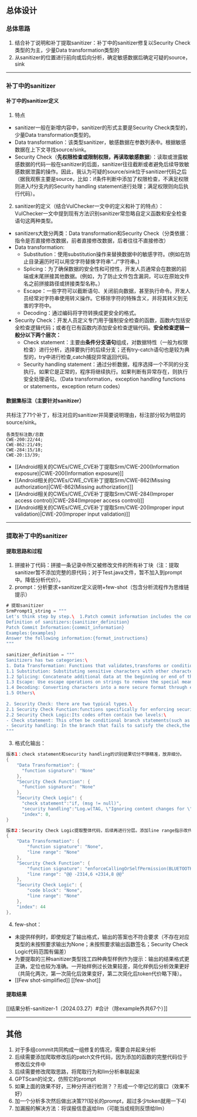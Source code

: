 ## 总体设计
### 总体思路
1. 结合补丁说明和补丁提取sanitizer：补丁中的sanitizer修复以Security Check类型的为主，少量Data transformation类型的
2. 从sanitizer的位置进行前向或后向分析，确定敏感数据后确定可疑的source，sink  
---
### 补丁中的sanitizer

#### 补丁中的sanitizer定义
1. 特点
* sanitizer一般在新增内容中，sanitizer的形式主要是Security Check类型的，少量Data transformation类型的。
* Data transformation：该类型sanitizer，敏感数据在参数列表中。根据敏感数据在上下文寻找source/sink。
* Security Check（**先权限检查或限制权限，再读取敏感数据**）：读取或泄露敏感数据的代码一般在sanitizer的后面，sanitizer往往截断或者避免后续导致敏感数据泄露的操作。因此，我认为可疑的source/sink位于sanitizer代码之后（据我观察主要是source，比如：if条件判断中添加了权限检查，不满足权限则进入if分支内的Security handling statement进行处理；满足权限则向后执行代码）。

2. sanitizer的定义（结合VulChecker一文中的定义和补丁的特点）：VulChecker一文中提到现有方法识别sanitizer常忽略自定义函数和安全检查语句这两种类型。
* sanitizers大致分两类：Data transformation和Security Check（分类依据：指令是否直接修改数据，前者直接修改数据，后者往往不直接修改）
* Data transformation:
	* Substitution：使用substitution操作来替换数据中的敏感字符。(例如在防止目录遍历时可以用空字符替换字符串“../”字符串。)
	* Splicing：为了确保数据的安全性和可控性，开发人员通常会在数据的前端或末尾拼接其他数据。(例如，为了防止文件包含漏洞，可以在原始文件名之前拼接路径或拼接类型名称。）
	* Escape：一些字符可以截断语句、关闭前向数据，甚至执行命令。开发人员经常对字符串使用转义操作。它移除字符的特殊含义，并将其转义到无害的字符中。
	* Decoding：通过编码将字符转换成更安全的格式。
* Security Check：开发人员定义专门用于强制安全检查的函数，函数内包括安全检查逻辑代码；或者在已有函数内添加安全检查逻辑代码。**安全检查逻辑一般分以下两个层次：**
	* Check statement：主要由**条件分支语句**组成，对数据特性（一般为权限检查）进行分析，选择要执行的后续分支；还有try-catch语句也是较为典型的，try中进行检查,catch捕捉异常返回代码。
	* Security handling statement：通过分析数据，程序选择一个不同的分支执行。如果它是正常的，程序将继续执行。如果判断有异常存在，则执行安全处理语句。（Data transformation，exception handling functions or statements，exception return codes）

#### 数据集标注（主要针对sanitizer）
共标注了71个补丁，标注对应的sanitizer并简要说明理由，标注部分较为明显的source/sink。
```
各类型标注数/总数
CWE-200:22/44;
CWE-862:21/49;
CWE-284:15/18;
CWE-20:13/39;
```

* [[Android相关的CWEs/CWE_CVE补丁提取Srm/CWE-200(Information exposure)|CWE-200(Information exposure)]]
* [[Android相关的CWEs/CWE_CVE补丁提取Srm/CWE-862(Missing authorization)|CWE-862(Missing authorization)]]
* [[Android相关的CWEs/CWE_CVE补丁提取Srm/CWE-284(Improper access control)|CWE-284(Improper access control)]]
* [[Android相关的CWEs/CWE_CVE补丁提取Srm/CWE-20(Improper input validation)|CWE-20(Improper input validation)]]


---
### 提取补丁中的sanitizer

#### 提取思路和过程
1. 拼接补丁代码：拼接一条记录中所又被修改文件的所有补丁块（注：提取sanitizer暂不添加完整的原代码；对于Test.java文件，暂不加入到prompt中。降低分析代价）。
2. prompt：分析要求+sanitizer定义说明+few-shot（包含分析流程作为思维链提示）
``` Java
# 提取sanitizer  
SrmPrompt1_string = """  
Let's think step by step.\  1.Patch commit information includes the commit message and several sets of patch code.\  2.In patch code, the lines starting with '+' are added,the lines starting with '-' are removed.\  3.According to the definition of sanitizers(which can be functions or codes block),find out all suspicious sanitizers from patch commit information.\  
Definition of sanitizers:{sanitizer_definition}  
Patch Commit Information:{commit_information}  
Examples:{examples}
Answer the following information:{format_instructions}  
"""  
  
sanitizer_definition = """  
Sanitizers has two categories:\  
1. Data Transformation: Functions that validates,transforms or conditionally modifies sensitive data into safe format with the following possible methods,and so on.  
1.1 Substitution: Substituting sensitive characters with other characters.\  
1.2 Splicing: Concatenate additional data at the beginning or end of the data.\  
1.3 Escape: Use escape operations on strings to remove the special meaning of characters which may cause command execution.\  
1.4 Decoding: Converting characters into a more secure format through encoding.\  
1.5 Others\  
  
2. Security Check: there are two typical types.\  
2.1 Security Check Function:functions specifically for enforcing security checks. These functions contain the logic for performing security checks.\  
2.2 Security Check Logic:Its codes often contain two levels:\  
- Check statement: This often be conditional branch statements(such as if,switch or try-catch) that analyze data characteristics (e.g., permission checks,input restrictions,id checks and so on). It can also be try-catch statement where the check is performed within the try block and any exceptions are caught.\  
- Security handling: In the branch that fails to satisfy the check,the security handling is executed to fix the vulnerability, which involves data transformation, exception handling functions or statements, and returning exception codes.\  
"""
```
3. 格式化输出：
``` Java
版本1：check statement和security handling的识别结果切分不够精准，放弃细分。
{  
    "Data Transformation": {  
      "function signature": "None"  
    },  
    "Security Check Function": {  
      "function signature": "None"  
    },  
    "Security Check Logic": {  
      "check statement":"if, (msg != null)",  
      "security handling":"Log.w(TAG, \"Ignoring content changes for \" + uri + \" from \" + uid + \": \" + msg);\n           return;"    }  
      "index": 0,  
}  

版本2：Security Check Logic提取整体代码，后续再进行分层。添加line range指示改代码的行数信息
{  
    "Data Transformation": {  
        "function signature": "None",  
        "line range": "None"  
    },  
    "Security Check Function": {  
        "function signature": "enforceCallingOrSelfPermission(BLUETOOTH_PRIVILEGED, \"Need BLUETOOTH PRIVILEGED permission\")",  
        "line range": "@@ -2314,6 +2314,8 @@"  
    },  
    "Security Check Logic": {  
        "code block": "None",  
        "line range": "None"  
    },  
    "index": 44  
},
```
4. few-shot：
* 未提供样例时，即使规定了输出格式，输出的答案也不符合要求（不存在对应类型的未按照要求输出为None；未按照要求输出函数签名；Security Check Logic代码范围有偏差）
*  为要提取的三种sanitizer类型找工四种典型样例作为提示：输出的结果格式更正确，定位也较为准确。一开始样例过长效果较差，简化样例后分析效果更好（共简化两次，第一次简化后效果变好，第二次简化后token代价略下降）。
* [[Few shot-simplified]]  [[few-shot]] 

#### 提取结果
[[结果分析-sanitizer-1（2024.03.27）#合计（除example外共67个）]]

---

## 其他
1. 对于多组commit共同构成一组修复的情况，需要合并起来分析
2. 后续需要添加爬取修改后的patch文件代码，因为添加的函数的完整代码位于修改后文件中
3. 后续需要修改爬取思路，将爬取行为和llm分析串联起来
4. GPTScan的论文，仿照它的prompt
5. 如果上面的效果不好，三种分开进行检测？？形成一个带记忆的窗口（效果不好）
6. 加一个分析多次然后做出决策??(较长的prompt，超过多少token就用一下4)
7. 加漏报的解决方法：将误报信息返给llm（可能当成规则反馈给llm）

